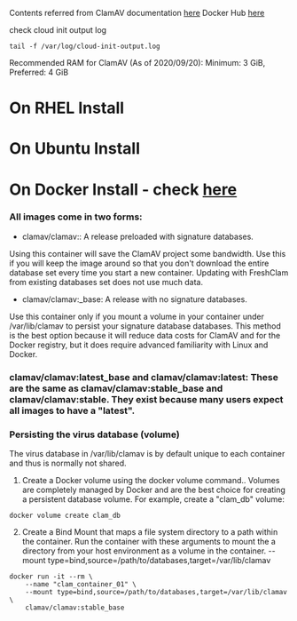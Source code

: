 Contents referred from ClamAV documentation [here](https://docs.clamav.net)
Docker Hub [here](https://hub.docker.com/r/clamav/clamav)

check cloud init output log
```
tail -f /var/log/cloud-init-output.log
```

Recommended RAM for ClamAV (As of 2020/09/20): Minimum: 3 GiB, Preferred: 4 GiB

# On RHEL Install

# On Ubuntu Install

# On Docker Install - check [here](https://docs.clamav.net/manual/Installing/Docker.html) 

### All images come in two forms: 

- clamav/clamav:<version>: A release preloaded with signature databases.

Using this container will save the ClamAV project some bandwidth. Use this if you will keep the image around so that you don't download the entire database set every time you start a new container. Updating with FreshClam from existing databases set does not use much data.

- clamav/clamav:<version>_base: A release with no signature databases.

Use this container only if you mount a volume in your container under /var/lib/clamav to persist your signature database databases. This method is the best option because it will reduce data costs for ClamAV and for the Docker registry, but it does require advanced familiarity with Linux and Docker.

### clamav/clamav:latest_base and clamav/clamav:latest: These are the same as clamav/clamav:stable_base and clamav/clamav:stable. They exist because many users expect all images to have a "latest".

### Persisting the virus database (volume)
The virus database in /var/lib/clamav is by default unique to each container and thus is normally not shared.

1. Create a Docker volume using the docker volume command.. Volumes are completely managed by Docker and are the best choice for creating a persistent database volume.
For example, create a "clam_db" volume:
```
docker volume create clam_db
```
2. Create a Bind Mount that maps a file system directory to a path within the container.
Run the container with these arguments to mount the a directory from your host environment as a volume in the container.
--mount type=bind,source=/path/to/databases,target=/var/lib/clamav

```
docker run -it --rm \
    --name "clam_container_01" \
    --mount type=bind,source=/path/to/databases,target=/var/lib/clamav \
    clamav/clamav:stable_base


```
